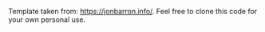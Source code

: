 Template taken from: https://jonbarron.info/. Feel free to clone this code for your own personal use.